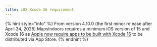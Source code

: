 ```yaml
---
title: iOS Xcode 16 requirement
---
```


{% hint style="info" %}
From version 4.10.0 (the first minor release after April 24, 2025) MapsIndoors requires a minimum iOS version of 15 and Xcode 16 as [Apple now require apps to be built with Xcode 16](https://developer.apple.com/news/upcoming-requirements/?id=02212025a) to be distributed via App Store.
{% endhint %}
